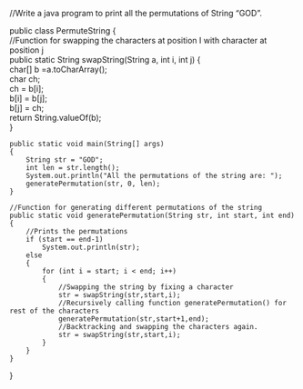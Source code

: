 //Write a java program to print all the permutations of String “GOD”.

public class PermuteString {    
    //Function for swapping the characters at position I with character at position j    
    public static String swapString(String a, int i, int j) {    
        char[] b =a.toCharArray();    
        char ch;    
        ch = b[i];    
        b[i] = b[j];    
        b[j] = ch;    
        return String.valueOf(b);    
    }    
        
    public static void main(String[] args)    
    {    
        String str = "GOD";    
        int len = str.length();    
        System.out.println("All the permutations of the string are: ");    
        generatePermutation(str, 0, len);    
    }    
        
    //Function for generating different permutations of the string    
    public static void generatePermutation(String str, int start, int end)    
    {    
        //Prints the permutations    
        if (start == end-1)    
            System.out.println(str);    
        else    
        {    
            for (int i = start; i < end; i++)    
            {    
                //Swapping the string by fixing a character    
                str = swapString(str,start,i);    
                //Recursively calling function generatePermutation() for rest of the characters     
                generatePermutation(str,start+1,end);    
                //Backtracking and swapping the characters again.    
                str = swapString(str,start,i);    
            }    
        }    
    }    
}
